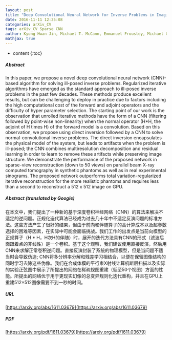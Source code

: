 ```yaml
---
layout: post
title: "Deep Convolutional Neural Network for Inverse Problems in Imaging"
date: 2016-11-11 12:35:08
categories: arXiv_CV
tags: arXiv_CV Sparse CNN
author: Kyong Hwan Jin, Michael T. McCann, Emmanuel Froustey, Michael Unser
mathjax: true
---
```


* content
{:toc}

##### Abstract
In this paper, we propose a novel deep convolutional neural network (CNN)-based algorithm for solving ill-posed inverse problems. Regularized iterative algorithms have emerged as the standard approach to ill-posed inverse problems in the past few decades. These methods produce excellent results, but can be challenging to deploy in practice due to factors including the high computational cost of the forward and adjoint operators and the difficulty of hyper parameter selection. The starting point of our work is the observation that unrolled iterative methods have the form of a CNN (filtering followed by point-wise non-linearity) when the normal operator (H*H, the adjoint of H times H) of the forward model is a convolution. Based on this observation, we propose using direct inversion followed by a CNN to solve normal-convolutional inverse problems. The direct inversion encapsulates the physical model of the system, but leads to artifacts when the problem is ill-posed; the CNN combines multiresolution decomposition and residual learning in order to learn to remove these artifacts while preserving image structure. We demonstrate the performance of the proposed network in sparse-view reconstruction (down to 50 views) on parallel beam X-ray computed tomography in synthetic phantoms as well as in real experimental sinograms. The proposed network outperforms total variation-regularized iterative reconstruction for the more realistic phantoms and requires less than a second to reconstruct a 512 x 512 image on GPU.

##### Abstract (translated by Google)
在本文中，我们提出了一种新的基于深度卷积神经网络（CNN）的算法来解决不适定的逆问题。正规化迭代算法已经成为过去几十年中不适定反演问题的标准方法。这些方法产生了很好的结果，但由于前向和伴随算子的高计算成本以及超参数选择的困难等因素，在实际中可能会面临挑战。我们工作的出发点是当前向模型的正规算子（H * H，H次H的伴随）时，展开的迭代方法具有CNN的形式（滤波后面跟着点的非线性）是一个卷积。基于这个观察，我们建议使用直接反演，然后用CNN来求解正常卷积逆问题。直接反演封装了系统的物理模型，但是当问题不适当时会导致伪造; CNN将多分辨率分解和残差学习相结合，以便在保留图像结构的同时学习去除这些伪像。我们在合成体模的平行束X射线计算机断层扫描以及实际的实验正弦图中展示了所提出的网络在稀疏视图重建（低至50个视图）方面的性能。所提出的网络优于用于更现实幻像的总变异规则化迭代重构，并且在GPU上重建512×512图像需要不到一秒的时间。

##### URL
[https://arxiv.org/abs/1611.03679](https://arxiv.org/abs/1611.03679)

##### PDF
[https://arxiv.org/pdf/1611.03679](https://arxiv.org/pdf/1611.03679)

